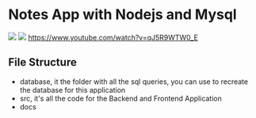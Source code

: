 # Notes App with Nodejs and Mysql
![](docs/screenshot2.png)
![](docs/screenshot.png)
https://www.youtube.com/watch?v=qJ5R9WTW0_E
## File Structure
- database, it the folder with all the sql queries, you can use to recreate the database for this application
- src, it's all the code for the Backend and Frontend Application
- docs
